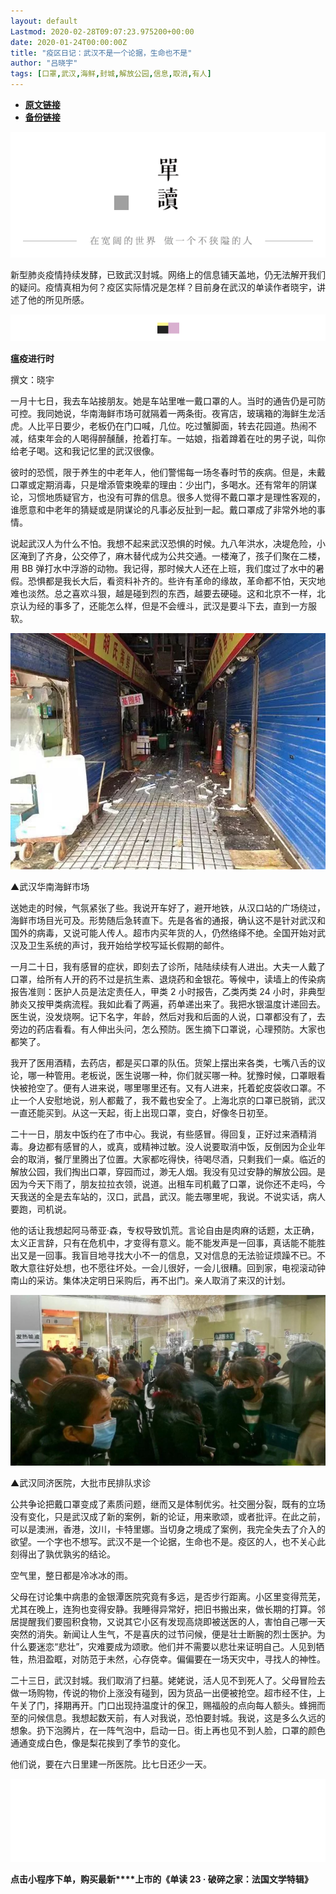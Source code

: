 ```yaml
---
layout: default
Lastmod: 2020-02-28T09:07:23.975200+00:00
date: 2020-01-24T00:00:00Z
title: "疫区日记：武汉不是一个论据，生命也不是"
author: "吕晓宇"
tags: [口罩,武汉,海鲜,封城,解放公园,信息,取消,有人]
---
```


* [**原文链接**](http://mp.weixin.qq.com/s?__biz=MzA3MzYzNjMyMA==&mid=2650193595&idx=1&sn=9951f06dbcb674eddf081d2b486e5fd7&chksm=870e1e34b0799722fc80a0254cadbf4abd3dd07f8c75b7437d22c1cd35e424e421941cee2455#rd)
* [**备份链接**](http://archive.today/lZ4ND)


  

![](/images/post/d59fb82907eab05d04e842701b28b976.jpg)

  

新型肺炎疫情持续发酵，已致武汉封城。网络上的信息铺天盖地，仍无法解开我们的疑问。疫情真相为何？疫区实际情况是怎样？目前身在武汉的单读作者晓宇，讲述了他的所见所感。  

  

![](/images/post/ff442fb7c0aaadf1a43fcd9a2ccfdef9.jpg)

  

**瘟疫进行时**

撰文：晓宇

一月十七日，我去车站接朋友。她是车站里唯一戴口罩的人。当时的通告仍是可防可控。我同她说，华南海鲜市场可就隔着一两条街。夜宵店，玻璃箱的海鲜生龙活虎。人比平日要少，老板仍在门口喊，几位。吃过蟹脚面，转去花园道。热闹不减，结束年会的人喝得醉醺醺，抢着打车。一姑娘，指着蹲着在吐的男子说，叫你给老子喝。这和我记忆里的武汉很像。

彼时的恐慌，限于养生的中老年人，他们警惕每一场冬春时节的疾病。但是，未戴口罩或定期消毒，只是增添管束晚辈的理由：少出门，多喝水。还有常年的阴谋论，习惯地质疑官方，也没有可靠的信息。很多人觉得不戴口罩才是理性客观的，谁愿意和中老年的猜疑或是阴谋论的凡事必反扯到一起。戴口罩成了非常外地的事情。

说起武汉人为什么不怕。我想不起来武汉恐惧的时候。九八年洪水，决堤危险，小区淹到了齐身，公交停了，麻木替代成为公共交通。一楼淹了，孩子们聚在二楼，用 BB 弹打水中浮游的动物。我记得，那时候大人还在上班，我们度过了水中的暑假。恐惧都是我长大后，看资料补齐的。些许有革命的缘故，革命都不怕，天灾地难也淡然。总之喜欢斗狠，越是碰到烈的东西，越要去硬碰。这和北京不一样，北京认为经的事多了，还能怎么样，但是不会缠斗，武汉是要斗下去，直到一方服软。

![](/images/post/6e8e6ada8b6503a4b191f6504221ac83.jpg)

▲武汉华南海鲜市场

  

送她走的时候，气氛紧张了些。我说开车好了，避开地铁，从汉口站的广场绕过，海鲜市场目光可及。形势随后急转直下。先是各省的通报，确认这不是针对武汉和国外的病毒，又说可能人传人。超市内买年货的人，仍然络绎不绝。全国开始对武汉及卫生系统的声讨，我开始给学校写延长假期的邮件。

一月二十日，我有感冒的症状，即刻去了诊所，陆陆续续有人进出。大夫一人戴了口罩，给所有人开的药不过是抗生素、退烧药和金银花。等候中，读墙上的传染病报告准则：医护人员是法定责任人，甲类 2 小时报告，乙类丙类 24 小时，非典型肺炎又按甲类病流程。我如此看了两遍，药单递出来了。我把水银温度计递回去。医生说，没发烧啊。记下名字，年龄，然后对我和后面的人说，口罩都没有了，去旁边的药店看看。有人伸出头问，怎么预防。医生摘下口罩说，心理预防。大家也都笑了。

我开了医用酒精，去药店，都是买口罩的队伍。货架上摆出来各类，七嘴八舌的议论，哪一种管用。老板说，医生说哪一种，你们就买哪一种。犹豫时候，口罩眼看快被抢空了。便有人进来说，哪里哪里还有。又有人进来，托着蛇皮袋收口罩。不止一个人安慰地说，别人都戴了，我不戴也安全了。上海北京的口罩已脱销，武汉一直还能买到。从这一天起，街上出现口罩，变白，好像冬日初至。

二十一日，朋友中饭约在了市中心。我说，有些感冒。得回复，正好过来酒精消毒。身边都有感冒的人，或真，或精神过敏。没人说要取消中饭，反倒因为企业年会的取消，餐厅里腾出了位置。大家都吃得快，待喝尽酒，只剩我们一桌。临近的解放公园，我们掏出口罩，穿园而过，渺无人烟。我没有见过安静的解放公园。是因为今天下雨了，朋友拉拉衣领，说道。出租车司机戴了口罩，说你还不走吗，今天我送的全是去车站的，汉口，武昌，武汉。能去哪里呢，我说。不说实话，病人要跑，司机说。

他的话让我想起阿马蒂亚·森，专权导致饥荒。言论自由是肉麻的话题，太正确，太义正言辞，只有在危机中，才变得有意义。能不能发声是一回事，真话能不能胜出又是一回事。我盲目地寻找大小不一的信息，又对信息的无法验证烦躁不已。不敢大意往好处想，也不愿往坏处。一会儿很好，一会儿很糟。回到家，电视滚动钟南山的采访。集体决定明日采购后，再不出门。亲人取消了来汉的计划。

![](/images/post/9647b58490a80875cf422b6bef6654ad.jpg)

▲武汉同济医院，大批市民排队求诊

  

公共争论把戴口罩变成了素质问题，继而又是体制优劣。社交圈分裂，既有的立场没有变化，只是武汉成了新的案例，新的论证，用来歌颂，或者批评。在此之前，可以是澳洲，香港，汶川，卡特里娜。当切身之境成了案例，我完全失去了介入的欲望。一个字也不想写。武汉不是一个论据，生命也不是。疫区的人，也不关心此刻得出了孰优孰劣的结论。

空气里，整日都是冷冰冰的雨。

父母在讨论集中病患的金银潭医院究竟有多远，是否步行距离。小区里变得荒芜，尤其在晚上，连狗也变得安静。我睡得异常好，把旧书搬出来，做长期的打算。邻居提醒我们要囤积食物，又说其它小区有发现高烧即被送医的人，害怕自己哪一天突然的消失。新闻让人生气，不是喜庆的过节问候，便是壮士断腕的烈士医护。为什么要迷恋“悲壮”，灾难要成为颂歌。他们并不需要以悲壮来证明自己。人见到牺牲，热泪盈眶，对防范于未然，心存侥幸。偏偏要在一场天灾中，寻找人的神性。

二十三日，武汉封城。我们取消了扫墓。姥姥说，活人见不到死人了。父母冒险去做一场购物，传说的物价上涨没有碰到，因为货品一出便被抢空。超市经不住，上午关了门，择期再开。门口出现持温度计的保卫，赐福般的点向每人额头。蜂拥而至的问候信息。我想起数天前，有人对我说，恐怕要封城。我说，这是多么久远的想象。扔下泡腾片，在一阵气泡中，启动一日。街上再也见不到人脸，口罩的颜色通通变成白色，像是梨花挨到了季节的变化。

他们说，要在六日里建一所医院。比七日还少一天。

  

![](/images/post/0aa0b95256826e6b732cf28e96b14549.jpg)

**点击小程序下单，购买最新****上市的《单读 23 · 破碎之家：法国文学特辑》**

